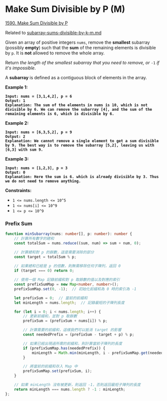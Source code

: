 # Make Sum Divisible by P (M)

[1590. Make Sum Divisible by P](https://leetcode.com/problems/make-sum-divisible-by-p/)



Related to [subarray-sums-divisible-by-k-m.md](subarray-sums-divisible-by-k-m.md "mention")



Given an array of positive integers `nums`, remove the **smallest** subarray (possibly **empty**) such that the **sum** of the remaining elements is divisible by `p`. It is **not** allowed to remove the whole array.

Return _the length of the smallest subarray that you need to remove, or_ `-1` _if it's impossible_.

A **subarray** is defined as a contiguous block of elements in the array.

&#x20;

**Example 1:**

<pre><code><strong>Input: nums = [3,1,4,2], p = 6
</strong><strong>Output: 1
</strong><strong>Explanation: The sum of the elements in nums is 10, which is not divisible by 6. We can remove the subarray [4], and the sum of the remaining elements is 6, which is divisible by 6.
</strong></code></pre>

**Example 2:**

<pre><code><strong>Input: nums = [6,3,5,2], p = 9
</strong><strong>Output: 2
</strong><strong>Explanation: We cannot remove a single element to get a sum divisible by 9. The best way is to remove the subarray [5,2], leaving us with [6,3] with sum 9.
</strong></code></pre>

**Example 3:**

<pre><code><strong>Input: nums = [1,2,3], p = 3
</strong><strong>Output: 0
</strong><strong>Explanation: Here the sum is 6. which is already divisible by 3. Thus we do not need to remove anything.
</strong></code></pre>

&#x20;

**Constraints:**

* `1 <= nums.length <= 10^5`
* `1 <= nums[i] <= 10^9`
* `1 <= p <= 10^9`



### Prefix Sum

```typescript
function minSubarray(nums: number[], p: number): number {
    // 計算所有數字的總和
    const totalSum = nums.reduce((sum, num) => sum + num, 0);

    // 計算總和對 p 的餘數，這是需要消除的部分
    const target = totalSum % p;
    
    // 如果總和已經是 p 的倍數，則無需移除任何子陣列，返回 0
    if (target === 0) return 0;

    // 使用一個 Map 記錄前綴和對 p 取餘數的值以及對應的索引
    const prefixSumMap = new Map<number, number>();
    prefixSumMap.set(0, -1);  // 初始化前綴和為 0 時的索引為 -1

    let prefixSum = 0;  // 當前的前綴和
    let minLength = nums.length;  // 記錄最短的子陣列長度

    for (let i = 0; i < nums.length; i++) {
        // 更新前綴和，並對 p 取餘數
        prefixSum = (prefixSum + nums[i]) % p;

        // 計算需要的前綴和，這樣我們可以抵消 target 的影響
        const neededPrefix = (prefixSum - target + p) % p;

        // 如果已經出現過所需的前綴和，則計算當前子陣列的長度
        if (prefixSumMap.has(neededPrefix)) {
            minLength = Math.min(minLength, i - prefixSumMap.get(neededPrefix)!);
        }

        // 將當前的前綴和存入 Map 中
        prefixSumMap.set(prefixSum, i);
    }

    // 如果 minLength 沒有被更新，則返回 -1，否則返回最短子陣列的長度
    return minLength === nums.length ? -1 : minLength;
};
```
